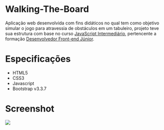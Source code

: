 # Walking-The-Board

Aplicação web desenvolvida com fins didáticos no qual tem como objetivo simular o jogo para atravessia de obstáculos em um tabuleiro, 
projeto teve sua estrutura com base no curso [JavaScript Intermediário](https://www.treinaweb.com.br/curso/javascript-intermediario), 
pertencente a formação [Desenvolvedor Front-end Júnior](https://www.treinaweb.com.br/formacao/desenvolvedor-front-end-junior).

# Especificações
- HTML5
- CSS3
- Javascript
- Bootstrap v3.3.7


# Screenshot
<html lang="pt-br">
<head>
</head>
<body>
	<img src="https://github.com/PauloAlves8039/Walking-The-Board/blob/master/resources/image/screenshot.png">
</body>
</html>
